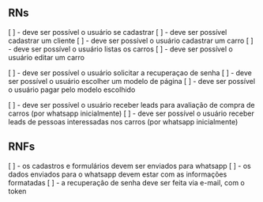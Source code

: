 ## RNs
[ ] - deve ser possível o usuário se cadastrar
[ ] - deve ser possível cadastrar um cliente
[ ] - deve ser possível o usuário cadastrar um carro
[ ] - deve ser possível o usuário listas os carros
[ ] - deve ser possível o usuário editar um carro

[ ] - deve ser possível o usuário solicitar a recuperaçao de senha
[ ] - deve ser possível o usuário escolher um modelo de página
[ ] - deve ser possível o usuário pagar pelo modelo escolhido

[ ] - deve ser possível o usuário receber leads para avaliação de compra de carros (por whatsapp inicialmente)
[ ] - deve ser possível o usuário receber leads de pessoas interessadas nos carros (por whatsapp inicialmente)

## RNFs
[ ] - os cadastros e formulários devem ser enviados para whatsapp
[ ] - os dados enviados para o whatsapp devem estar com as informações formatadas
[ ] - a recuperação de senha deve ser feita via e-mail, com o token